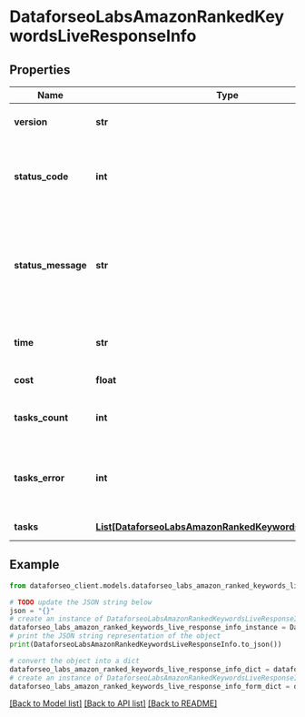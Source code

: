 # DataforseoLabsAmazonRankedKeywordsLiveResponseInfo


## Properties

Name | Type | Description | Notes
------------ | ------------- | ------------- | -------------
**version** | **str** | the current version of the API | [optional] 
**status_code** | **int** | general status code you can find the full list of the response codes here | [optional] 
**status_message** | **str** | general informational message you can find the full list of general informational messages here | [optional] 
**time** | **str** | total execution time, seconds | [optional] 
**cost** | **float** | total tasks cost, USD | [optional] 
**tasks_count** | **int** | the number of tasks in the tasks array | [optional] 
**tasks_error** | **int** | the number of tasks in the tasks array returned with an error | [optional] 
**tasks** | [**List[DataforseoLabsAmazonRankedKeywordsLiveTaskInfo]**](DataforseoLabsAmazonRankedKeywordsLiveTaskInfo.md) | array of tasks | [optional] 

## Example

```python
from dataforseo_client.models.dataforseo_labs_amazon_ranked_keywords_live_response_info import DataforseoLabsAmazonRankedKeywordsLiveResponseInfo

# TODO update the JSON string below
json = "{}"
# create an instance of DataforseoLabsAmazonRankedKeywordsLiveResponseInfo from a JSON string
dataforseo_labs_amazon_ranked_keywords_live_response_info_instance = DataforseoLabsAmazonRankedKeywordsLiveResponseInfo.from_json(json)
# print the JSON string representation of the object
print(DataforseoLabsAmazonRankedKeywordsLiveResponseInfo.to_json())

# convert the object into a dict
dataforseo_labs_amazon_ranked_keywords_live_response_info_dict = dataforseo_labs_amazon_ranked_keywords_live_response_info_instance.to_dict()
# create an instance of DataforseoLabsAmazonRankedKeywordsLiveResponseInfo from a dict
dataforseo_labs_amazon_ranked_keywords_live_response_info_form_dict = dataforseo_labs_amazon_ranked_keywords_live_response_info.from_dict(dataforseo_labs_amazon_ranked_keywords_live_response_info_dict)
```
[[Back to Model list]](../README.md#documentation-for-models) [[Back to API list]](../README.md#documentation-for-api-endpoints) [[Back to README]](../README.md)


